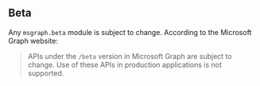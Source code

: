 ## Beta
Any `msgraph.beta` module is subject to change.  According to the Microsoft Graph website:

> APIs under the `/beta` version in Microsoft Graph are subject to change. Use of these APIs in production applications is not supported. 
